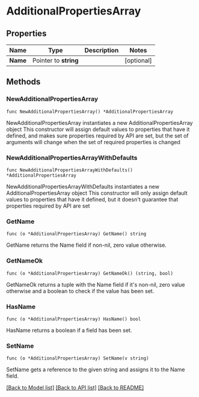 # AdditionalPropertiesArray

## Properties

Name | Type | Description | Notes
------------ | ------------- | ------------- | -------------
**Name** | Pointer to **string** |  | [optional] 

## Methods

### NewAdditionalPropertiesArray

`func NewAdditionalPropertiesArray() *AdditionalPropertiesArray`

NewAdditionalPropertiesArray instantiates a new AdditionalPropertiesArray object
This constructor will assign default values to properties that have it defined,
and makes sure properties required by API are set, but the set of arguments
will change when the set of required properties is changed

### NewAdditionalPropertiesArrayWithDefaults

`func NewAdditionalPropertiesArrayWithDefaults() *AdditionalPropertiesArray`

NewAdditionalPropertiesArrayWithDefaults instantiates a new AdditionalPropertiesArray object
This constructor will only assign default values to properties that have it defined,
but it doesn't guarantee that properties required by API are set

### GetName

`func (o *AdditionalPropertiesArray) GetName() string`

GetName returns the Name field if non-nil, zero value otherwise.

### GetNameOk

`func (o *AdditionalPropertiesArray) GetNameOk() (string, bool)`

GetNameOk returns a tuple with the Name field if it's non-nil, zero value otherwise
and a boolean to check if the value has been set.

### HasName

`func (o *AdditionalPropertiesArray) HasName() bool`

HasName returns a boolean if a field has been set.

### SetName

`func (o *AdditionalPropertiesArray) SetName(v string)`

SetName gets a reference to the given string and assigns it to the Name field.


[[Back to Model list]](../README.md#documentation-for-models) [[Back to API list]](../README.md#documentation-for-api-endpoints) [[Back to README]](../README.md)


